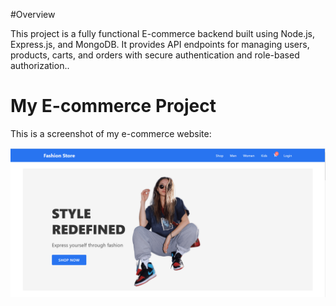 #Overview

This project is a fully functional E-commerce backend built using Node.js, Express.js, and MongoDB. 
It provides API endpoints for managing users, products, carts, and orders with secure authentication and role-based authorization..
# My E-commerce Project

This is a screenshot of my e-commerce website:

![Website Screenshot](https://github.com/Muhidin21/E-commerce/raw/72e6353d3c685fe996f9fdc8ffb775e6cc4bd3a1/website%20(2).PNG)
